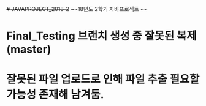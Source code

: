 ~~# JAVAPROJECT_2018-2~~
~~18년도 2학기 자바프로젝트 ~~
# Final_Testing 브랜치 생성 중 잘못된 복제(master)
# 잘못된 파일 업로드로 인해 파일 추출 필요할 가능성 존재해 남겨둠.
